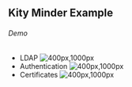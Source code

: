 ## Kity Minder Example
###### Demo
- LDAP ![400px,1000px](../assets/mindmap/ldap.km)
- Authentication ![400px,1000px](../assets/mindmap/authentication.km)
- Certificates ![400px,1000px](../assets/mindmap/self-certificates.km)
